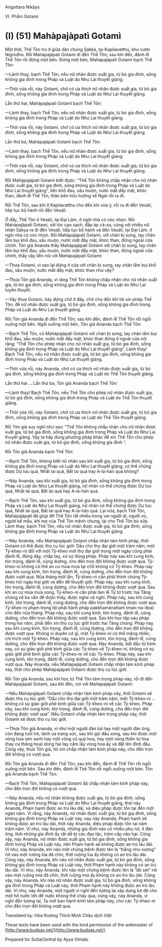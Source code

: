  

Aṅguttara Nikāya

VI. Phẩm Gotamì

# (I) (51) Mahàpajàpatì Gotamì

Một thời, Thế Tôn trú ở giữa dân chúng Sakka, tại Kapilavatthu, khu vườn Nigrodha. Rồi Mahàpajàpatì Gotamì đi đến Thế Tôn; sau khi đến, đảnh lễ Thế Tôn rồi đứng một bên. Ðứng một bên, Mahàpajàpatì Gotamì bạch Thế Tôn:

—Lành thay, bạch Thế Tôn, nếu nữ nhân được xuất gia, từ bỏ gia đình, sống không gia đình trong Pháp và Luật do Như Lai thuyết giảng.

—Thôi vừa rồi, này Gotamì, chớ có ưa thích nữ nhân được xuất gia, từ bỏ gia đình, sống không gia đình trong Pháp và Luật do Như Lai thuyết giảng.

Lần thứ hai, Mahàpajàpatì Gotamì bạch Thế Tôn:

—Lành thay, bạch Thế Tôn, nếu nữ nhân được xuất gia, từ bỏ gia đình, sống không gia đình trong Pháp và Luật do Như Lai thuyết giảng.

—Thôi vừa rồi, này Gotamì, chớ có ưa thích nữ nhân được xuất gia, từ bỏ gia đình, sống không gia đình trong Pháp và Luật do Như Lai thuyết giảng.

Lần thứ ba, Mahàpajàpatì Gotamì bạch Thế Tôn:

—Lành thay, bạch Thế Tôn, nếu nữ nhân được xuất gia, từ bỏ gia đình, sống không gia đình trong Pháp và Luật do Như Lai thuyết giảng.

—Thôi vừa rồi, này Gotamì, chớ có ưa thích nữ nhân được xuất gia, từ bỏ gia đình, sống không gia đình trong Pháp và Luật do Như Lai thuyết giảng.

Rồi Mahàpajàpatì Gotamì biết được: “Thế Tôn không chấp nhận cho nữ nhân được xuất gia, từ bỏ gia đình, sống không gia đình trong Pháp và Luật do Như Lai thuyết giảng”, liền khổ đau, sầu muộn, nước mắt đầy mặt, khóc than, đảnh lễ Thế Tôn, thân bên hữu hướng về Ngài rồi ra đi.

Rồi Thế Tôn, sau khi ở Kapilavatthu cho đến khi vừa ý, rồi ra đi đến Vesàli, tiếp tục bộ hành rồi đến Vesàli.

Ở đấy, Thế Tôn ở Vesàli, tại Ðại Lâm, ở ngôi nhà có nóc nhọn. Rồi Mahàpajàpatì Gotamì, với tóc cạo sạch, đắp áp cà-sa, cùng với nhiều nữ nhân Sàkya ra đi đến Vesàli, tiếp tục bộ hành và đến Vesàli, tại Ðại Lâm, ở ngôi nhà có nóc nhọn. Rồi Mahàpajàpatì Gotamì, với chân bị sưng, tay chân lấm bụi khổ đau, sầu muộn, nước mắt đầy mặt, khóc than, đứng ngoài cửa chính. Tôn giả Ananda thấy Mahàpajàpatì Gotamì với chân bị sưng, tay chân lấm bụi khổ đau, sầu muộn, nước mắt đầy mặt, khóc than, đứng ngoài cửa chính, thấy vậy liền nói với Mahàpajàpatì Gotamì:

—Thưa Gotamì, vì sao lại đứng ở cửa với chân bị sưng, tay chân lấm bụi khổ đau, sầu muộn, nước mắt đầy mặt, khóc than như vậy?

—Thưa Tôn giả Ananda, vì rằng Thế Tôn không chấp nhận cho nữ nhân xuất gia, từ bỏ gia đình, sống không gia đình trong Pháp và Luật do Như Lai tuyên thuyết.

—Vậy thưa Gotamì, hãy đứng chờ ở đây, chờ cho đến khi tôi xin phép Thế Tôn; để nữ nhân được xuất gia, từ bỏ gia đình, sống không gia đình trong Pháp và Luật do Như Lai thuyết giảng.

Rồi Tôn giả Ananda đi đến Thế Tôn; sau khi đến, đảnh lễ Thế Tôn rồi ngồi xuống một bên. Ngồi xuống một bên, Tôn giả Ananda bạch Thế Tôn:

—Bạch Thế Tôn, có Mahàpajàpatì Gotamì với chân bị sưng, tay chân lấm bụi khổ đau, sầu muộn, nước mắt đầy mặt, khóc than đứng ở ngoài cửa nói rằng: “Thế Tôn cho phép nhận cho nữ nhân xuất gia, từ bỏ gia đình, sống không gia đình trong Pháp và Luật do Như Lai thuyết giảng”. Lành thay! Bạch Thế Tôn, nếu nữ nhân được xuất gia, từ bỏ gia đình, sống không gia đình trong Pháp và Luật do Như Lai thuyết giảng.

—Thôi vừa rồi, này Ananda, chớ có ưa thích nữ nhân được xuất gia, từ bỏ gia đình, sống không gia đình trong Pháp và Luật do Thế Tôn thuyết giảng.

Lần thứ hai ... Lần thứ ba, Tôn giả Ananda bạch Thế Tôn:

—Lành thay! Bạch Thế Tôn, nếu Thế Tôn cho phép nữ nhân được xuất gia, từ bỏ gia đình, sống không gia đình trong Pháp và Luật do Thế Tôn thuyết giảng.

—Thôi vừa rồi, này Gotamì, chớ có ưa thích nữ nhân được xuất gia, từ bỏ gia đình, sống không gia đình trong Pháp và Luật do Thế Tôn thuyết giảng.

Rồi Tôn giả suy nghĩ như sau: “Thế Tôn không chấp nhận cho nữ nhân được xuất gia, từ bỏ gia đình, sống không gia đình trong Pháp và Luật do Như Lai thuyết giảng. Vậy ta hãy dùng phương pháp khác để xin Thế Tôn cho phép nữ nhân được xuất gia, từ bỏ gia đình, sống không gia đình “.

Rồi Tôn giả Ananda bạch Thế Tôn:

—Bạch Thế Tôn, không biết nữ nhân sau khi xuất gia, từ bỏ gia đình, sống không gia đình trong Pháp và Luật do Như Lai thuyết giảng, có thể chứng được Dự lưu quả, Nhất lai quả, Bất lai quả hay A-la-hán quả không?

—Này Ananda, sau khi xuất gia, từ bỏ gia đình, sống không gia đình trong Pháp và Luật do Như Lai thuyết giảng, nữ nhân có thể chứng được Dự lưu quả, Nhất lai quả, Bất lai quả hay A-la-hán quả.

—Bạch Thế Tôn, sau khi xuất gia, từ bỏ gia đình, sống không gia đình trong Pháp và Luật do Như Lai thuyết giảng, nữ nhân có thể chứng được Dự lưu quả, Nhất lai quả, Bất lai quả hay A-la-hán quả. Lại nữa, bạch Thế Tôn, Mahàpajàpatì đã giúp đỡ Thế Tôn rất nhiều trong vai người dì, người vú, người kế mẫu, khi mẹ của Thế Tôn mệnh chung, lại cho Thế Tôn bú sữa. Lành thay, bạch Thế Tôn, nếu nữ nhân được xuất gia, từ bỏ gia đình, sống không gia đình trong Pháp và Luật do Như Lai thuyết giảng.

—Này Ananda, nếu Mahàpajàpatì Gotamì chấp nhận tám kính pháp, thời Gotamì có thể được thọ cụ túc giới: Dầu cho thọ đại giới một trăm năm, một Tỷ-kheo-ni đối với một Tỷ-kheo mới thọ đại giới trong một ngày cũng phải đảnh lễ, đứng dậy, chắp tay, xử sự đúng pháp. Pháp này sau khi cung kính, tôn trọng, đảnh lễ, cúng dường, cho đến trọn đời không được vượt qua. Tỷ-kheo-ni không có thể an cư mùa mưa tại chỗ không có Tỷ-kheo. Pháp này sau khi cung kính, tôn trọng, đảnh lễ, cúng dường, cho đến trọn đời không được vượt qua. Nửa tháng một lần, Tỷ-kheo-ni cần phải thỉnh chúng Tỷ-kheo hỏi ngày trai giới và đến để thuyết giới. Pháp này, sau khi cung kính, tôn trọng, đảnh lễ, cúng dường, cho đến trọn đời không được vượt qua. Sau khi an cư mùa mưa xong, Tỷ-kheo-ni cần phải làm lễ Tự tứ trước hai Tăng chúng về ba vấn đề được thấy, được nghe và nghi. Pháp này, sau khi cung kính, tôn trọng, đảnh lễ, cúng dường, cho đến trọn đời không được vượt qua. Tỷ-kheo-ni phạm trọng tội phải hành pháp pakkhamànattam (man-na-đọa) cho đến nửa tháng. Pháp này, sau khi cung kính, tôn trọng, đảnh lễ, cúng dường, cho đến trọn đời không được vượt qua. Sau khi học tập sáu pháp trong hai năm, phải đến xin thọ cụ túc giới trước hai Tăng chúng. Pháp này, sau khi cung kính, tôn trọng, đảnh lễ, cúng dường, cho đến trọn đời không được vượt qua. Không vì duyên cớ gì, một Tỷ-kheo-ni có thể mắng nhiếc, chỉ trích một Tỷ-kheo. Pháp này, sau khi cung kính, tôn trọng, đảnh lễ, cúng dường, cho đến trọn đời không được vượt qua. Này Ananda, bắt đầu từ hôm nay, có sự giáo giới phê bình giữa các Tỷ-kheo về Tỷ-kheo-ni, không có sự giáo giới phê bình giữa các Tỷ-kheo-ni về các Tỷ-kheo. Pháp này, sau khi cung kính, tôn trọng, đảnh lễ, cúng dường, cho đến trọn đời không được vượt qua. Này Ananda, nếu Mahàpajàpatì Gotamì chấp nhận tám kính pháp này, thời cho phép Mahàpajàpatì Gotamì được thọ cụ túc giới.

Rồi Tôn giả Ananda, sau khi học từ Thế Tôn tám trọng pháp này, rồi đi đến Mahàpajàpatì Gotamì, sau khi đến, nói với Mahàpajàpatì Gotamì:

—Nếu Mahàpajàpatì Gotamì chấp nhận tám kính pháp này, thời Gotamì sẽ được thọ cụ túc giới: “Dầu cho thọ đại giới một trăm năm, một Tỷ-kheo-ni ... không có sự giáo giới phê bình giữa các Tỷ-kheo-ni về các Tỷ-kheo. Pháp này, sau khi cung kính, tôn trọng, đảnh lễ, cúng dường, cho đến trọn đời không được vượt qua”. Nếu Gotamì chấp nhận tám trọng pháp này, thời Gotamì sẽ được thọ cụ túc giới.

—Thưa Tôn giả Ananda, ví như một người đàn bà hay một người đàn ông, còn đang tuổi trẻ, tánh ưa trang sức, sau khi gội đầu xong, sau khi được một vòng hoa sen xanh hay một vòng vũ quý hoa, hay một vòng thiên tư hoa (hay cự thắng hoa) dùng hai tay cầm lấy vòng hoa ấy và đặt lên đỉnh đầu. Cũng vậy, thưa Tôn giả, tôi xin chấp nhận tám kính pháp này, cho đến trọn đời không có vượt qua.

Rồi Tôn giả Ananda đi đến Thế Tôn; sau khi đến, đảnh lễ Thế Tôn rồi ngồi xuống một bên. Sau khi đến, đảnh lễ Thế Tôn rồi ngồi xuống một bên. Tôn giả Ananda bạch Thế Tôn:

—Bạch Thế Tôn, Mahàpajàpatì Gotamì đã chấp nhận tám kính pháp này, cho đến trọn đời không có vượt qua.

—Này Ananda, nếu nữ nhân không được xuất gia, từ bỏ gia đình, sống không gia đình trong Pháp và Luật do Như Lai thuyết giảng, thời này Ananda, Phạm hạnh được an trú lâu dài, và diệu pháp được tồn tại đến một ngàn năm. Vì rằng, này Ananda, nữ nhân được xuất gia, từ bỏ gia đình, sống không gia đình trong Pháp và Luật này, nay này Ananda, Phạm hạnh sẽ không được an trú lâu dài, thời này Ananda, diệu pháp được tồn tại năm trăm năm. Ví như, này Ananda, những gia đình nào có nhiều phụ nữ, ít đàn ông, thời những gia đình ấy rất dễ bị các đạo tặc, trộm cắp não hại. Cũng vậy, này Ananda, nữ nhân được xuất gia, từ bỏ gia đình, sống không gia đình trong Pháp và Luật này, nên Phạm hạnh sẽ không được an trú lâu dài. Ví như, này Ananda, khi nào một chứng bệnh được tên là “trắng như xương” rơi vào một ruộng lúa đã chín, thời ruộng lúa ấy không có an trú lâu dài. Cũng vậy, này Ananda, khi nào nữ nhân được xuất gia, từ bỏ gia đình, sống không gia đình trong Pháp và Luật này, thời Phạm hạnh này không có an trú lâu dài. Ví như, này Ananda, khi nào một chứng bệnh được tên là “đỏ sét” rơi vào một ruộng mía đã chín, thời ruộng mía ấy không có an trú lâu dài. Cũng vậy, này Ananda, khi nào nữ nhân được xuất gia, từ bỏ gia đình, sống không gia đình trong Pháp và Luật này, thời Phạm hạnh này không được an trú lâu dài. Ví như, này Ananda, một người vì nghĩ đến tương lai xây dựng bờ đê cho một hồ nước lớn để nước không thể chảy qua, cũng vậy, này Ananda, vì nghĩ đến tương lai, Ta mới ban hành kính tám pháp này, cho các Tỷ-kheo-ni cho đến trọn đời không vượt qua.

Translated by: Hòa thượng Thích Minh Châu dịch Việt

These texts have been used with the kind permission of the webmaster of [http://www.budsas.net/](http://www.budsas.net/)

Prepared for SuttaCentral by Ayya Vimala.
